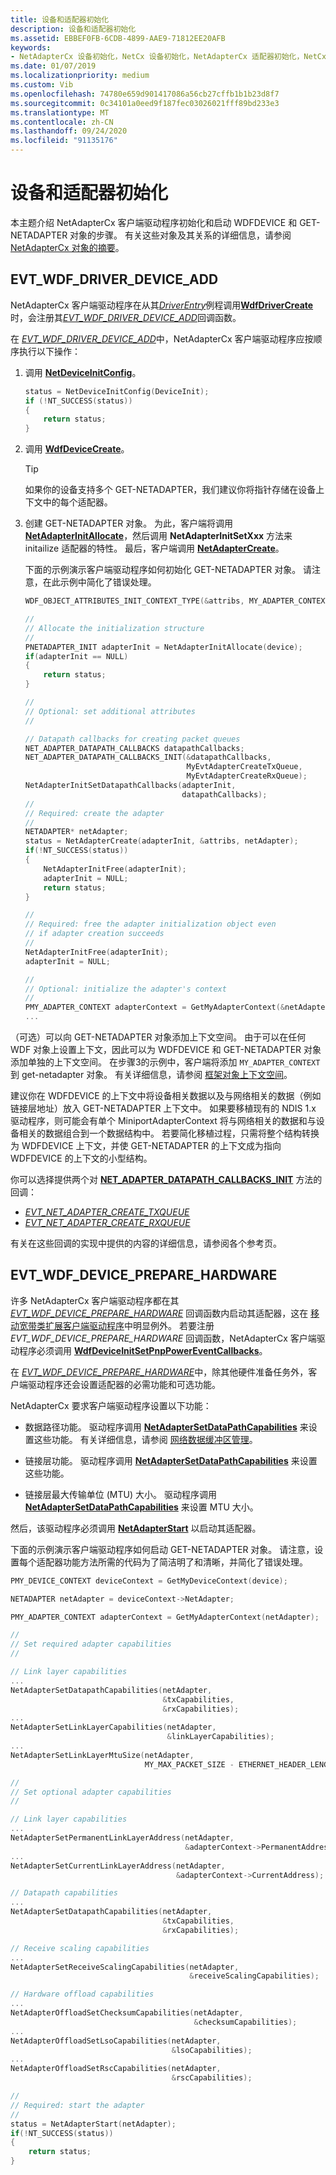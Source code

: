```yaml
---
title: 设备和适配器初始化
description: 设备和适配器初始化
ms.assetid: EBBEF0FB-6CDB-4899-AAE9-71812EE20AFB
keywords:
- NetAdapterCx 设备初始化，NetCx 设备初始化，NetAdapterCx 适配器初始化，NetCx 适配器初始化
ms.date: 01/07/2019
ms.localizationpriority: medium
ms.custom: Vib
ms.openlocfilehash: 74780e659d901417086a56cb27cffb1b1b23d8f7
ms.sourcegitcommit: 0c34101a0eed9f187fec03026021fff89bd233e3
ms.translationtype: MT
ms.contentlocale: zh-CN
ms.lasthandoff: 09/24/2020
ms.locfileid: "91135176"
---
```

# <a name="device-and-adapter-initialization"></a>设备和适配器初始化

本主题介绍 NetAdapterCx 客户端驱动程序初始化和启动 WDFDEVICE 和 GET-NETADAPTER 对象的步骤。 有关这些对象及其关系的详细信息，请参阅 [NetAdapterCx 对象的摘要](summary-of-netadaptercx-objects.md)。

## <a name="evt_wdf_driver_device_add"></a>EVT_WDF_DRIVER_DEVICE_ADD

NetAdapterCx 客户端驱动程序在从其[*DriverEntry*](../wdf/driverentry-for-kmdf-drivers.md)例程调用[**WdfDriverCreate**](/windows-hardware/drivers/ddi/wdfdriver/nf-wdfdriver-wdfdrivercreate)时，会注册其[*EVT_WDF_DRIVER_DEVICE_ADD*](/windows-hardware/drivers/ddi/wdfdriver/nc-wdfdriver-evt_wdf_driver_device_add)回调函数。

在 [*EVT_WDF_DRIVER_DEVICE_ADD*](/windows-hardware/drivers/ddi/wdfdriver/nc-wdfdriver-evt_wdf_driver_device_add)中，NetAdapterCx 客户端驱动程序应按顺序执行以下操作：

1. 调用 [**NetDeviceInitConfig**](/windows-hardware/drivers/ddi/netdevice/nf-netdevice-netdeviceinitconfig)。

    ```C++
    status = NetDeviceInitConfig(DeviceInit);
    if (!NT_SUCCESS(status)) 
    {
        return status;
    }
    ```

2. 调用 [**WdfDeviceCreate**](/windows-hardware/drivers/ddi/wdfdevice/nf-wdfdevice-wdfdevicecreate)。 

    > [!TIP]
    > 如果你的设备支持多个 GET-NETADAPTER，我们建议你将指针存储在设备上下文中的每个适配器。

3. 创建 GET-NETADAPTER 对象。 为此，客户端将调用 [**NetAdapterInitAllocate**](/windows-hardware/drivers/ddi/netadapter/nf-netadapter-netadapterinitallocate)，然后调用 **NetAdapterInitSetXxx** 方法来 initailize 适配器的特性。 最后，客户端调用 [**NetAdapterCreate**](/windows-hardware/drivers/ddi/netadapter/nf-netadapter-netadaptercreate)。 

    下面的示例演示客户端驱动程序如何初始化 GET-NETADAPTER 对象。 请注意，在此示例中简化了错误处理。

    ```C++
    WDF_OBJECT_ATTRIBUTES_INIT_CONTEXT_TYPE(&attribs, MY_ADAPTER_CONTEXT);

    //
    // Allocate the initialization structure
    //
    PNETADAPTER_INIT adapterInit = NetAdapterInitAllocate(device);
    if(adapterInit == NULL)
    {
        return status;
    }        

    //
    // Optional: set additional attributes
    //

    // Datapath callbacks for creating packet queues
    NET_ADAPTER_DATAPATH_CALLBACKS datapathCallbacks;
    NET_ADAPTER_DATAPATH_CALLBACKS_INIT(&datapathCallbacks,
                                        MyEvtAdapterCreateTxQueue,
                                        MyEvtAdapterCreateRxQueue);
    NetAdapterInitSetDatapathCallbacks(adapterInit,
                                       datapathCallbacks);
    // 
    // Required: create the adapter
    //
    NETADAPTER* netAdapter;
    status = NetAdapterCreate(adapterInit, &attribs, netAdapter);
    if(!NT_SUCCESS(status))
    {
        NetAdapterInitFree(adapterInit);
        adapterInit = NULL;
        return status;
    }

    //
    // Required: free the adapter initialization object even 
    // if adapter creation succeeds
    //
    NetAdapterInitFree(adapterInit);
    adapterInit = NULL;

    //
    // Optional: initialize the adapter's context
    //
    PMY_ADAPTER_CONTEXT adapterContext = GetMyAdapterContext(&netAdapter);
    ...
    ```

（可选）可以向 GET-NETADAPTER 对象添加上下文空间。 由于可以在任何 WDF 对象上设置上下文，因此可以为 WDFDEVICE 和 GET-NETADAPTER 对象添加单独的上下文空间。 在步骤3的示例中，客户端将添加 `MY_ADAPTER_CONTEXT` 到 get-netadapter 对象。 有关详细信息，请参阅 [框架对象上下文空间](../wdf/framework-object-context-space.md)。

建议你在 WDFDEVICE 的上下文中将设备相关数据以及与网络相关的数据（例如链接层地址）放入 GET-NETADAPTER 上下文中。 如果要移植现有的 NDIS 1.x 驱动程序，则可能会有单个 MiniportAdapterContext 将与网络相关的数据和与设备相关的数据组合到一个数据结构中。 若要简化移植过程，只需将整个结构转换为 WDFDEVICE 上下文，并使 GET-NETADAPTER 的上下文成为指向 WDFDEVICE 的上下文的小型结构。

你可以选择提供两个对 [**NET_ADAPTER_DATAPATH_CALLBACKS_INIT**](/windows-hardware/drivers/ddi/netadapter/nf-netadapter-net_adapter_datapath_callbacks_init) 方法的回调：

* [*EVT_NET_ADAPTER_CREATE_TXQUEUE*](/windows-hardware/drivers/ddi/netadapter/nc-netadapter-evt_net_adapter_create_txqueue)
* [*EVT_NET_ADAPTER_CREATE_RXQUEUE*](/windows-hardware/drivers/ddi/netadapter/nc-netadapter-evt_net_adapter_create_rxqueue)

有关在这些回调的实现中提供的内容的详细信息，请参阅各个参考页。

## <a name="evt_wdf_device_prepare_hardware"></a>EVT_WDF_DEVICE_PREPARE_HARDWARE

许多 NetAdapterCx 客户端驱动程序都在其 [*EVT_WDF_DEVICE_PREPARE_HARDWARE*](/windows-hardware/drivers/ddi/wdfdevice/nc-wdfdevice-evt_wdf_device_prepare_hardware) 回调函数内启动其适配器，这在 [移动宽带类扩展客户端驱动程序](mobile-broadband-mbb-wdf-class-extension-mbbcx.md)中明显例外。 若要注册 *EVT_WDF_DEVICE_PREPARE_HARDWARE* 回调函数，NetAdapterCx 客户端驱动程序必须调用 [**WdfDeviceInitSetPnpPowerEventCallbacks**](/windows-hardware/drivers/ddi/wdfdevice/nf-wdfdevice-wdfdeviceinitsetpnppowereventcallbacks)。

 在 [*EVT_WDF_DEVICE_PREPARE_HARDWARE*](/windows-hardware/drivers/ddi/wdfdevice/nc-wdfdevice-evt_wdf_device_prepare_hardware)中，除其他硬件准备任务外，客户端驱动程序还会设置适配器的必需功能和可选功能。

NetAdapterCx 要求客户端驱动程序设置以下功能：

* 数据路径功能。 驱动程序调用 [**NetAdapterSetDataPathCapabilities**](/windows-hardware/drivers/ddi/netadapter/nf-netadapter-netadaptersetdatapathcapabilities) 来设置这些功能。 有关详细信息，请参阅 [网络数据缓冲区管理](/windows-hardware/drivers/netcx/network-data-buffer-management)。

* 链接层功能。 驱动程序调用 [**NetAdapterSetDataPathCapabilities**](/windows-hardware/drivers/ddi/netadapter/nf-netadapter-netadaptersetlinklayercapabilities) 来设置这些功能。

* 链接层最大传输单位 (MTU) 大小。 驱动程序调用 [**NetAdapterSetDataPathCapabilities**](/windows-hardware/drivers/ddi/netadapter/nf-netadapter-netadaptersetlinklayercapabilities) 来设置 MTU 大小。

然后，该驱动程序必须调用 [**NetAdapterStart**](/windows-hardware/drivers/ddi/netadapter/nf-netadapter-netadapterstart) 以启动其适配器。

下面的示例演示客户端驱动程序如何启动 GET-NETADAPTER 对象。 请注意，设置每个适配器功能方法所需的代码为了简洁明了和清晰，并简化了错误处理。

```C++
PMY_DEVICE_CONTEXT deviceContext = GetMyDeviceContext(device);

NETADAPTER netAdapter = deviceContext->NetAdapter;

PMY_ADAPTER_CONTEXT adapterContext = GetMyAdapterContext(netAdapter);

//
// Set required adapter capabilities
//

// Link layer capabilities
...
NetAdapterSetDatapathCapabilities(netAdapter,
                                  &txCapabilities,
                                  &rxCapabilities);
...
NetAdapterSetLinkLayerCapabilities(netAdapter,
                                   &linkLayerCapabilities);
...
NetAdapterSetLinkLayerMtuSize(netAdapter,
                              MY_MAX_PACKET_SIZE - ETHERNET_HEADER_LENGTH);

//
// Set optional adapter capabilities
//

// Link layer capabilities
...
NetAdapterSetPermanentLinkLayerAddress(netAdapter,
                                       &adapterContext->PermanentAddress);
...
NetAdapterSetCurrentLinkLayerAddress(netAdapter,
                                     &adapterContext->CurrentAddress);

// Datapath capabilities
...
NetAdapterSetDatapathCapabilities(netAdapter,
                                  &txCapabilities,
                                  &rxCapabilities);

// Receive scaling capabilities
...
NetAdapterSetReceiveScalingCapabilities(netAdapter,
                                        &receiveScalingCapabilities);

// Hardware offload capabilities
...
NetAdapterOffloadSetChecksumCapabilities(netAdapter,
                                         &checksumCapabilities);
...
NetAdapterOffloadSetLsoCapabilities(netAdapter,
                                    &lsoCapabilities);
...
NetAdapterOffloadSetRscCapabilities(netAdapter,
                                    &rscCapabilities);

//
// Required: start the adapter
//
status = NetAdapterStart(netAdapter);
if(!NT_SUCCESS(status))
{
    return status;
}
```